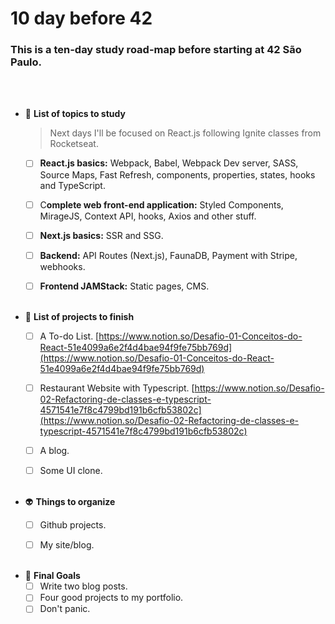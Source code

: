 # 10 day before 42 

### This is a ten-day study road-map before starting at 42 São Paulo. 
<br><br>


- 👾  **List of topics to study**
    > Next days I'll be focused on React.js following Ignite classes from Rocketseat.
    - [ ]  **React.js basics:** Webpack, Babel, Webpack Dev server, SASS, Source Maps, Fast Refresh, components, properties, states, hooks and TypeScript.
    - [ ]  C**omplete web front-end application:** Styled Components, MirageJS, Context API, hooks, Axios and other stuff.
    - [ ]  **Next.js basics:** SSR and SSG.
    - [ ]  **Backend:** API Routes (Next.js), FaunaDB, Payment with Stripe, webhooks.
    - [ ]  **Frontend JAMStack:** Static pages, CMS.
<br><br>
     

- 🤖  **List of projects to finish**
    - [ ]  A To-do List. [https://www.notion.so/Desafio-01-Conceitos-do-React-51e4099a6e2f4d4bae94f9fe75bb769d](https://www.notion.so/Desafio-01-Conceitos-do-React-51e4099a6e2f4d4bae94f9fe75bb769d)
    - [ ]  Restaurant Website with Typescript. [https://www.notion.so/Desafio-02-Refactoring-de-classes-e-typescript-4571541e7f8c4799bd191b6cfb53802c](https://www.notion.so/Desafio-02-Refactoring-de-classes-e-typescript-4571541e7f8c4799bd191b6cfb53802c)
    - [ ]  A blog.
    - [ ]  Some UI clone.
<br><br>


- 👽  **Things to organize**
    - [ ]  Github projects.
    - [ ]  My site/blog.
<br><br>


- 🤡  **Final Goals**
    - [ ]  Write two blog posts.
    - [ ]  Four good projects to my portfolio.
    - [ ]  Don't panic.
<br><br>
